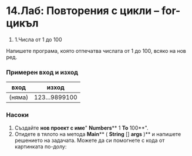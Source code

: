 ﻿# 14.Лаб: Повторения с цикли – for-цикъл

1. 1.Числа от 1 до 100

Напишете програма, която отпечатва числата от 1 до 100, всяко на нов ред.

### Примерен вход и изход

| **вход** | **изход** |
| --- | --- |
| (няма) | 123…9899100 |

### Насоки

1. Създайте **нов проект с име**&quot; **Numbers**** 1 ****To**** 100**&quot;.
2. Отидете в тялото на метода **Main**** ( ****String**** [] ****args**** )** и напишете решението на задачата. Можете да си помогнете с кода от картинката по-долу:

